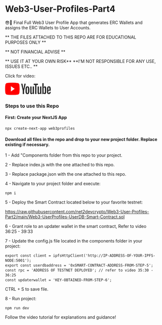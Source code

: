# Web3-User-Profiles-Part4
😎🚀 Final Full Web3 User Profile App that generates ERC Wallets and assigns the ERC Wallets to User Accounts. 


** THE FILES ATTACHED TO THIS REPO ARE FOR EDUCATIONAL PURPOSES ONLY **

** NOT FINANCIAL ADVISE **

** USE IT AT YOUR OWN RISK** **I'M NOT RESPONSIBLE FOR ANY USE, ISSUES ETC.. **


Click for video:

<a href="https://www.youtube.com/watch?v=D1wg0OldCKU" target="_blank"><img src="https://github.com/net2devcrypto/misc/blob/main/ytlogo2.png" width="150" height="40"></a> 


<h3>Steps to use this Repo</h3>

<h4>First: Create your NextJS App</h4>

```shell
npx create-next-app web3profiles
```

<h4>Download all files in the repo and drop to your new project folder. Replace existing if necessary.</h4>

1 - Add "Components folder from this repo to your project.

2 - Replace index.js with the one attached to this repo.

3 - Replace package.json with the one attached to this repo.

4 - Navigate to your project folder and execute:

```shell
npm i
```

5 - Deploy the Smart Contract located below to your favorite testnet:

https://raw.githubusercontent.com/net2devcrypto/Web3-User-Profiles-Part2/main/Web3-UserProfiles-UserDB-Smart-Contract.sol

6 - Grant role to an updater wallet in the smart contract, Refer to video 36:25 - 39:33

7 - Update the config.js file located in the components folder in your project:

```shell
export const client = ipfsHttpClient('http://IP-ADDRESS-OF-YOUR-IPFS-NODE:5001');
export const userdbaddress = '0xSMART-CONTRACT-ADDRESS-FROM-STEP-5';
const rpc = 'ADDRESS OF TESTNET DEPLOYED'; // refer to video 35:30 - 36:25
const updaterwallet = 'KEY-OBTAINED-FROM-STEP-6';
```
CTRL + S to save file.

8 - Run project:

```shell
npm run dev
```

Follow the video tutorial for explanations and guidance!
